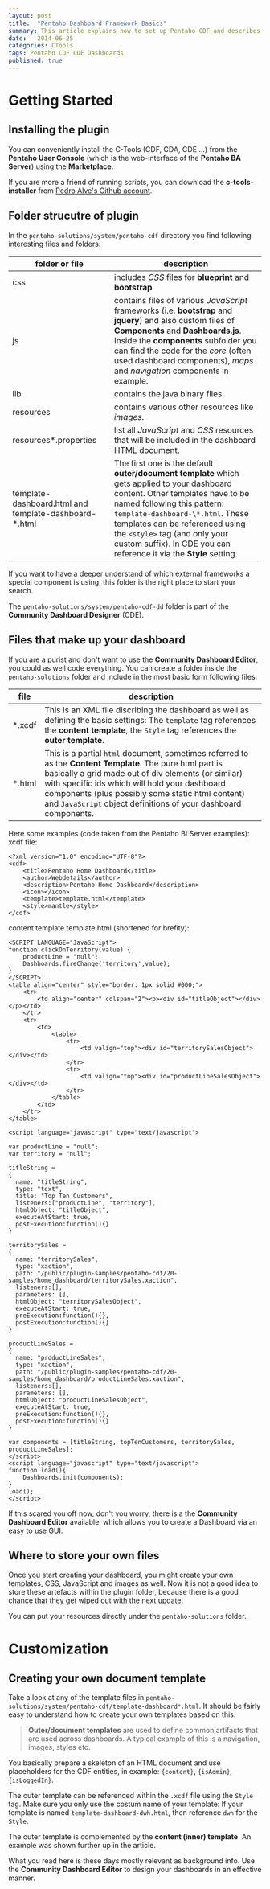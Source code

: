 ```yaml
---
layout: post
title:  "Pentaho Dashboard Framework Basics"
summary: This article explains how to set up Pentaho CDF and describes the folder structure as well as how to create a basic dashboard.
date:   2014-06-25
categories: CTools
tags: Pentaho CDF CDE Dashboards
published: true
---
```


# Getting Started

## Installing the plugin

You can conveniently install the C-Tools (CDF, CDA, CDE ...) from the **Pentaho User Console** (which is the web-interface of the **Pentaho BA Server**) using the **Marketplace**.

If you are more a friend of running scripts, you can download the **c-tools-installer** from [Pedro Alve's Github account](https://github.com/pmalves/ctools-installer).

## Folder strucutre of plugin

In the `pentaho-solutions/system/pentaho-cdf` directory you find following interesting files and folders:

folder or file | description
---------------|------------
css | includes *CSS* files for **blueprint** and **bootstrap**
js | contains files of various *JavaScript* frameworks (i.e. **bootstrap** and **jquery**) and also custom files of **Components** and **Dashboards.js**. Inside the **components** subfolder you can find the code for the *core* (often used dashboard components), *maps* and *navigation* components in example.
lib | contains the java binary files.
resources | contains various other resources like *images*.
resources\*.properties | list all *JavaScript* and *CSS* resources that will be included in the dashboard HTML document.
template-dashboard.html and template-dashboard-\*.html | The first one is the default **outer/document template** which gets applied to your dashboard content. Other templates have to be named following this pattern: `template-dashboard-\*.html`. These templates can be referenced using the `<style>` tag (and only your custom suffix). In CDE you can reference it via the **Style** setting. 

If you want to have a deeper understand of which external frameworks a special component is using, this folder is the right place to start your search.

The `pentaho-solutions/system/pentaho-cdf-dd` folder is part of the **Community Dashboard Designer** (CDE).

## Files that make up your dashboard
If you are a purist and don't want to use the **Community Dashboard Editor**, you could as well code everything. You can create a folder inside the `pentaho-solutions` folder and include in the most basic form following files:

file | description
-----|------------
\*.xcdf | This is an XML file discribing the dashboard as well as defining the basic settings: The `template` tag references the **content template**, the `Style` tag references the **outer template**.
\*.html | This is a partial `html` document, sometimes referred to as the **Content Template**. The pure html part is basically a grid made out of div elements (or similar) with specific ids which will hold your dashboard components (plus possibly some static html content) and `JavaScript` object definitions of your dashboard components.

Here some examples (code taken from the Pentaho BI Server examples):
xcdf file:

```
<?xml version="1.0" encoding="UTF-8"?>
<cdf>
	<title>Pentaho Home Dashboard</title>
	<author>Webdetails</author>
	<description>Pentaho Home Dashboard</description>
	<icon></icon>
	<template>template.html</template>
	<style>mantle</style>
</cdf>
```

content template template.html (shortened for brefity):

```
<SCRIPT LANGUAGE="JavaScript">
function clickOnTerritory(value) {
	productLine = "null";
	Dashboards.fireChange('territory',value);
}
</SCRIPT>
<table align="center" style="border: 1px solid #000;">
	<tr>
		<td align="center" colspan="2"><p><div id="titleObject"></div></p></td>
	</tr>
	<tr>
		<td>
			<table>
				<tr>
					<td valign="top"><div id="territorySalesObject"></div></td>
				</tr>
				<tr>
					<td valign="top"><div id="productLineSalesObject"></div></td>
				</tr>
			</table>
		</td>
	</tr>
</table>

<script language="javascript" type="text/javascript">

var productLine = "null";
var territory = "null";

titleString = 
{
  name: "titleString",
  type: "text",
  title: "Top Ten Customers",
  listeners:["productLine", "territory"],
  htmlObject: "titleObject",
  executeAtStart: true,
  postExecution:function(){}
}

territorySales = 
{
  name: "territorySales",
  type: "xaction",
  path: "/public/plugin-samples/pentaho-cdf/20-samples/home_dashboard/territorySales.xaction",
  listeners:[],
  parameters: [],
  htmlObject: "territorySalesObject",
  executeAtStart: true,
  preExecution:function(){},
  postExecution:function(){}
}

productLineSales = 
{
  name: "productLineSales",
  type: "xaction",
  path: "/public/plugin-samples/pentaho-cdf/20-samples/home_dashboard/productLineSales.xaction",
  listeners:[],
  parameters: [],
  htmlObject: "productLineSalesObject",
  executeAtStart: true,
  preExecution:function(){},
  postExecution:function(){}
}

var components = [titleString, topTenCustomers, territorySales, productLineSales];
</script>
<script language="javascript" type="text/javascript">
function load(){
	Dashboards.init(components);
}
load();
</script>
```

If this scared you off now, don't you worry, there is a the **Community Dashboard Editor** available, which allows you to create a Dashboard via an easy to use GUI.

## Where to store your own files
Once you start creating your dashboard, you might create your own templates, CSS, JavaScript and images as well. Now it is not a good idea to store these artefacts within the plugin folder, because there is a good chance that they get wiped out with the next update.

You can put your resources directly under the `pentaho-solutions` folder.

# Customization

## Creating your own document template

Take a look at any of the template files in `pentaho-solutions/system/pentaho-cdf/template-dashboard*.html`. It should be fairly easy to understand how to create your own templates based on this.
> **Outer/document templates** are used to define common artifacts that are used across dashboards. A typical example of this is a navigation, images, styles etc.

You basically prepare a skeleton of an HTML document and use placeholders for the CDF entities, in example: `{content}`, `{isAdmin}`, `{isLoggedIn}`.

The outer template can be referenced within the `.xcdf` file using the `Style` tag. Make sure you only use the costum name of your template: If your template is named `template-dashboard-dwh.html`, then reference `dwh` for the `Style`.

The outer template is complemented by the **content (inner) template**. An example was shown further up in the article.

What you read here is these days mostly relevant as background info. Use the **Community Dashboard Editor** to design your dashboards in an effective manner. 
